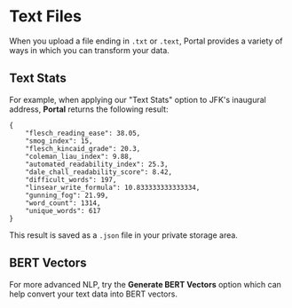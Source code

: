 # Text Files

When you upload a file ending in `.txt` or `.text`, Portal provides a variety of ways in which you can transform your data.

## Text Stats

For example, when applying our "Text Stats" option to JFK's inaugural address, **Portal** returns the following result:

```
{
	"flesch_reading_ease": 38.05,
	"smog_index": 15,
	"flesch_kincaid_grade": 20.3,
	"coleman_liau_index": 9.88,
	"automated_readability_index": 25.3,
	"dale_chall_readability_score": 8.42,
	"difficult_words": 197,
	"linsear_write_formula": 10.833333333333334,
	"gunning_fog": 21.99,
	"word_count": 1314,
	"unique_words": 617
}
```

This result is saved as a `.json` file in your private storage area.

## BERT Vectors

For more advanced NLP, try the **Generate BERT Vectors** option which can help convert your text data into BERT vectors.

